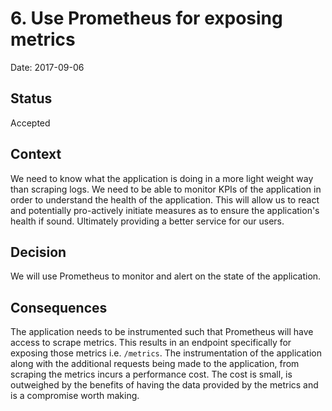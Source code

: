 # 6. Use Prometheus for exposing metrics

Date: 2017-09-06

## Status

Accepted

## Context

We need to know what the application is doing in a more light weight way than
scraping logs. We need to be able to monitor KPIs of the application in order
to understand the health of the application. This will allow us to react and
potentially pro-actively initiate measures as to ensure the application's
health if sound. Ultimately providing a better service for our users.

## Decision

We will use Prometheus to monitor and alert on the state of the application.

## Consequences

The application needs to be instrumented such that Prometheus will have access
to scrape metrics. This results in an endpoint specifically for exposing those
metrics i.e.  `/metrics`.
The instrumentation of the application along with the additional requests being
made to the application, from scraping the metrics incurs a performance cost.
The cost is small, is outweighed by the benefits of having the data provided by
the metrics and is a compromise worth making. 

